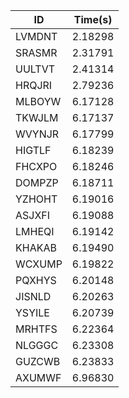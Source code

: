 |ID|Time(s)|
|-|-|
|LVMDNT|2.18298|
|SRASMR|2.31791|
|UULTVT|2.41314|
|HRQJRI|2.79236|
|MLBOYW|6.17128|
|TKWJLM|6.17137|
|WVYNJR|6.17799|
|HIGTLF|6.18239|
|FHCXPO|6.18246|
|DOMPZP|6.18711|
|YZHOHT|6.19016|
|ASJXFI|6.19088|
|LMHEQI|6.19142|
|KHAKAB|6.19490|
|WCXUMP|6.19822|
|PQXHYS|6.20148|
|JISNLD|6.20263|
|YSYILE|6.20739|
|MRHTFS|6.22364|
|NLGGGC|6.23308|
|GUZCWB|6.23833|
|AXUMWF|6.96830|

